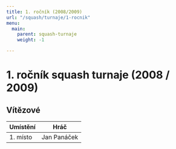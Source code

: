 ```yaml
---
title: 1. ročník (2008/2009)
url: "/squash/turnaje/1-rocnik"
menu:
  main:
    parent: squash-turnaje
    weight: -1

---
```

# 1. ročník squash turnaje (2008 / 2009)

## Vítězové

Umístění | Hráč
---------|-----------
1. místo | Jan Panáček
